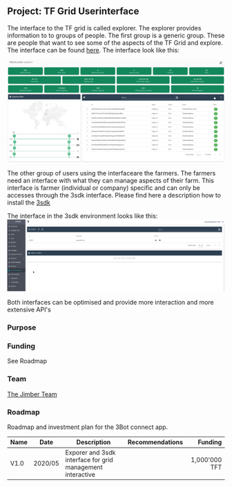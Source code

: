## Project: TF Grid Userinterface

The interface to the TF grid is called explorer.  The explorer provides information to to groups of people. The first group is a generic group.  These are people that want to see some of the aspects of the TF Grid and explore.  The interface can be found [here](https://explorer.grid.tf/).  The interface look like this:

![](./img/explorer.png)

The other group of users using the interfaceare the farmers. The farmers need an interface with what they can manage aspects of their farm.  This interface is farmer (individual or company) specific and can only be accesses through the 3sdk interface.  Please find here a description how to install the [3sdk](https://github.com/threefoldtech/jumpscaleX_core/blob/development/docs/3sdk/3sdk_install.md)

The interface in the 3sdk environment looks like this:
![](./img/3sdk-farm-management.png)

Both interfaces can be optimised and provide more interaction and more extensive API's
### Purpose



### Funding
See Roadmap

### Team

[The Jimber Team](https://www.jimber.org/securityBroker.html)

### Roadmap

Roadmap and investment plan for the 3Bot connect app.

| Name         | Date   | Description | Recommendations | Funding |
|:-------------|--------|-------------|-----------------|---------:|
| V1.0 |  2020/05 | Exporer and 3sdk interface for grid management interactive |  |1,000'000 TFT |